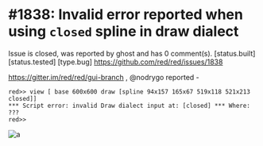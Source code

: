 
#1838: Invalid error reported when using `closed` spline in draw dialect
================================================================================
Issue is closed, was reported by ghost and has 0 comment(s).
[status.built] [status.tested] [type.bug]
<https://github.com/red/red/issues/1838>

https://gitter.im/red/red/gui-branch , @nodrygo reported -

```
red>> view [ base 600x600 draw [spline 94x157 165x67 519x118 521x213 closed]] 
*** Script error: invalid Draw dialect input at: [closed] *** Where: ??? 
red>>
```

![a](https://files.gitter.im/red/red/gui-branch/kLYi/Untitled.png)



